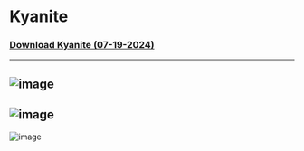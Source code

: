 # Kyanite


### [Download Kyanite (07-19-2024)](https://github.com/niekas7/Kyanite/releases/download/1.002/Kyanite.css)
---
![image](https://github.com/niekas7/Kyanite/assets/89061334/11a9e32e-91d5-4e73-9450-859ae0abc568)
---
![image](https://github.com/niekas7/Kyanite/assets/89061334/c465b14f-1af1-4244-97af-2a26394055a9)
---
![image](https://github.com/niekas7/Kyanite/assets/89061334/dec22415-fbb4-419c-830d-660ac1563837)
